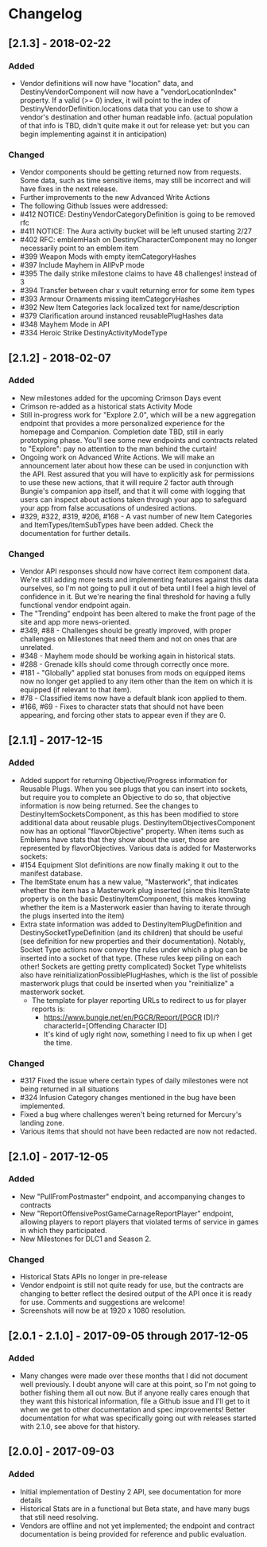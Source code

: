# Changelog

## [2.1.3] - 2018-02-22
### Added
* Vendor definitions will now have "location" data, and DestinyVendorComponent will now have a "vendorLocationIndex" property. If a valid (>= 0) index, it will point to the index of DestinyVendorDefinition.locations data that you can use to show a vendor's destination and other human readable info. (actual population of that info is TBD, didn't quite make it out for release yet: but you can begin implementing against it in anticipation)
### Changed
* Vendor components should be getting returned now from requests. Some data, such as time sensitive items, may still be incorrect and will have fixes in the next release.
* Further improvements to the new Advanced Write Actions
* The following Github Issues were addressed:
 * #412 NOTICE: DestinyVendorCategoryDefinition is going to be removed rfc
 * #411 NOTICE: The Aura activity bucket will be left unused starting 2/27
 * #402 RFC: emblemHash on DestinyCharacterComponent may no longer necessarily point to an emblem item
 * #399 Weapon Mods with empty itemCategoryHashes
 * #397 Include Mayhem in AllPvP mode
 * #395 The daily strike milestone claims to have 48 challenges! instead of 3
 * #394 Transfer between char x vault returning error for some item types
 * #393 Armour Ornaments missing itemCategoryHashes
 * #392 New Item Categories lack localized text for name/description
 * #379 Clarification around instanced reusablePlugHashes data
 * #348 Mayhem Mode in API
 * #334 Heroic Strike DestinyActivityModeType

## [2.1.2] - 2018-02-07
### Added
* New milestones added for the upcoming Crimson Days event
* Crimson re-added as a historical stats Activity Mode
* Still in-progress work for "Explore 2.0", which will be a new aggregation endpoint that provides a more personalized experience for the homepage and Companion.  Completion date TBD, still in early prototyping phase.  You'll see some new endpoints and contracts related to "Explore": pay no attention to the man behind the curtain!
* Ongoing work on Advanced Write Actions.  We will make an announcement later about how these can be used in conjunction with the API.  Rest assured that you will have to explicitly ask for permissions to use these new actions, that it will require 2 factor auth through Bungie's companion app itself, and that it will come with logging that users can inspect about actions taken through your app to safeguard your app from false accusations of undesired actions.
* #329, #322, #319, #206, #168 - A vast number of new Item Categories and ItemTypes/ItemSubTypes have been added.  Check the documentation for further details.
### Changed
* Vendor API responses should now have correct item component data.  We're still adding more tests and implementing features against this data ourselves, so I'm not going to pull it out of beta until I feel a high level of confidence in it.  But we're nearing the final threshold for having a fully functional vendor endpoint again.
* The "Trending" endpoint has been altered to make the front page of the site and app more news-oriented.
* #349, #88 - Challenges should be greatly improved, with proper challenges on Milestones that need them and not on ones that are unrelated.
* #348 - Mayhem mode should be working again in historical stats.
* #288 - Grenade kills should come through correctly once more.
* #181 - "Globally" applied stat bonuses from mods on equipped items now no longer get applied to any item other than the item on which it is equipped (if relevant to that item).
* #78 - Classified items now have a default blank icon applied to them.
* #166, #69 - Fixes to character stats that should not have been appearing, and forcing other stats to appear even if they are 0.

## [2.1.1] - 2017-12-15
### Added
- Added support for returning Objective/Progress information for Reusable Plugs. When you see plugs that you can insert into sockets, but require you to complete an Objective to do so, that objective information is now being returned. See the changes to DestinyItemSocketsComponent, as this has been modified to store additional data about reusable plugs.
DestinyItemObjectivesComponent now has an optional "flavorObjective" property. When items such as Emblems have stats that they show about the user, those are represented by flavorObjectives.
Various data is added for Masterworks sockets:
- #154 Equipment Slot definitions are now finally making it out to the manifest database.
- The ItemState enum has a new value, "Masterwork", that indicates whether the item has a Masterwork plug inserted (since this ItemState property is on the basic DestinyItemComponent, this makes knowing whether the item is a Masterwork easier than having to iterate through the plugs inserted into the item)
- Extra state information was added to DestinyItemPlugDefinition and DestinySocketTypeDefinition (and its children) that should be useful (see definition for new properties and their documentation). Notably, Socket Type actions now convey the rules under which a plug can be inserted into a socket of that type. (These rules keep piling on each other! Sockets are getting pretty complicated) Socket Type whitelists also have reinitializationPossiblePlugHashes, which is the list of possible masterwork plugs that could be inserted when you "reinitialize" a masterwork socket.
  - The template for player reporting URLs to redirect to us for player reports is:
    - https://www.bungie.net/en/PGCR/Report/[PGCR ID]/?characterId=[Offending Character ID]
    - It's kind of ugly right now, something I need to fix up when I get the time.
### Changed
- #317 Fixed the issue where certain types of daily milestones were not being returned in all situations
- #324 Infusion Category changes mentioned in the bug have been implemented.
- Fixed a bug where challenges weren't being returned for Mercury's landing zone.
- Various items that should not have been redacted are now not redacted.

## [2.1.0] - 2017-12-05

### Added
- New "PullFromPostmaster" endpoint, and accompanying changes to contracts
- New "ReportOffensivePostGameCarnageReportPlayer" endpoint, allowing players to report players that violated terms of service in games in which they participated.
- New Milestones for DLC1 and Season 2.

### Changed
- Historical Stats APIs no longer in pre-release
- Vendor endpoint is still not quite ready for use, but the contracts are changing to better reflect the desired output of the API once it is ready for use. Comments and suggestions are welcome!
- Screenshots will now be at 1920 x 1080 resolution.

## [2.0.1 - 2.1.0] - 2017-09-05 through 2017-12-05

### Added
- Many changes were made over these months that I did not document well previously.  I doubt anyone will care at this point, so I'm not going to bother fishing them all out now.  But if anyone really cares enough that they want this historical information, file a Github issue and I'll get to it when we get to other documentation and spec improvements!  Better documentation for what was specifically going out with releases started with 2.1.0, see above for that history.

## [2.0.0] - 2017-09-03

### Added
- Initial implementation of Destiny 2 API, see documentation for more details
- Historical Stats are in a functional but Beta state, and have many bugs that still need resolving.
- Vendors are offline and not yet implemented; the endpoint and contract documentation is being provided for reference and public evaluation.
